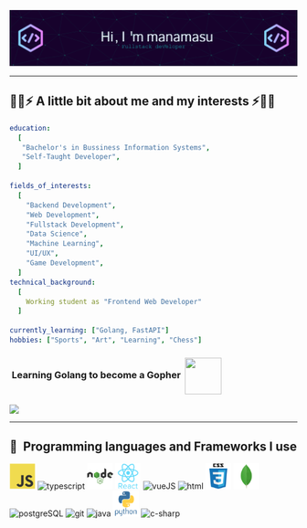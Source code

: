 ![Header](./manamasu-github-profile.png)

--- 

<h2> 👨‍💻⚡&nbsp;A little bit about me and my interests ⚡👨‍💻</h2>

```yaml
education:
  [
   "Bachelor's in Bussiness Information Systems",
   "Self-Taught Developer",
  ]

fields_of_interests:
  [
    "Backend Development",
    "Web Development",
    "Fullstack Development",
    "Data Science",
    "Machine Learning",
    "UI/UX",
    "Game Development",
  ]
technical_background:
  [
    Working student as "Frontend Web Developer"
  ]
  
currently_learning: ["Golang, FastAPI"]
hobbies: ["Sports", "Art", "Learning", "Chess"]
```

<h3> &nbsp;Learning Golang to become a Gopher&nbsp;
  <img align="center" src="https://slackmojis.com/emojis/291-golang/download" width="64" height="64">
</h3>

<img src="https://github.com/MariaLetta/free-gophers-pack/blob/master/illustrations/png/1.png" width="512" align="center">

--- 

<h2> 🚀 &nbsp;Programming languages and Frameworks I use</h2>
<p align="left">
<img src="https://raw.githubusercontent.com/devicons/devicon/master/icons/javascript/javascript-original.svg" alt="javascript" width="45" height="45" />
<img src="https://cdn.jsdelivr.net/gh/devicons/devicon@latest/icons/typescript/typescript-original.svg" alt="typescript" width="45" height="45" /> 
<img src="https://raw.githubusercontent.com/devicons/devicon/master/icons/nodejs/nodejs-original-wordmark.svg" alt="nodejs" width="45" height="45" />
<img src="https://raw.githubusercontent.com/devicons/devicon/master/icons/react/react-original-wordmark.svg" alt="react" width="45" height="45" />
<img src="https://cdn.jsdelivr.net/gh/devicons/devicon/icons/vuejs/vuejs-original-wordmark.svg" alt="vueJS" width="45" height="45"/> 
<img src="https://cdn.jsdelivr.net/gh/devicons/devicon/icons/html5/html5-original.svg" alt="html" width="45" height="45"/>
<img src="https://raw.githubusercontent.com/devicons/devicon/master/icons/css3/css3-original-wordmark.svg" alt="css3" width="45" height="45" />
<img src="https://raw.githubusercontent.com/devicons/devicon/master/icons/mongodb/mongodb-original.svg" alt="mongoDB" width="45" height="45" />
<img src="https://cdn.jsdelivr.net/gh/devicons/devicon@latest/icons/postgresql/postgresql-original.svg" alt="postgreSQL" width="45" height="45" />
<img src="https://cdn.jsdelivr.net/gh/devicons/devicon/icons/git/git-original.svg" alt="git" width="45" height="45" />
<img src="https://cdn.jsdelivr.net/gh/devicons/devicon@latest/icons/java/java-original.svg" alt="java" width="45" height="45" />
<img src="https://raw.githubusercontent.com/devicons/devicon/master/icons/python/python-original-wordmark.svg" alt="python" width="45" height="45" />
<img src="https://cdn.jsdelivr.net/gh/devicons/devicon@latest/icons/csharp/csharp-original.svg" alt="c-sharp" width="45" height="45" />
</p>

<!--
**manamasu/manamasu** is a ✨ _special_ ✨ repository because its `README.md` (this file) appears on your GitHub profile.

Here are some ideas to get you started:

- 🔭 I’m currently working on ...
- 🌱 I’m currently learning ...
- 👯 I’m looking to collaborate on ...
- 🤔 I’m looking for help with ...
- 💬 Ask me about ...
- 📫 How to reach me: ...
- 😄 Pronouns: ...
- ⚡ Fun fact: ...
-->
